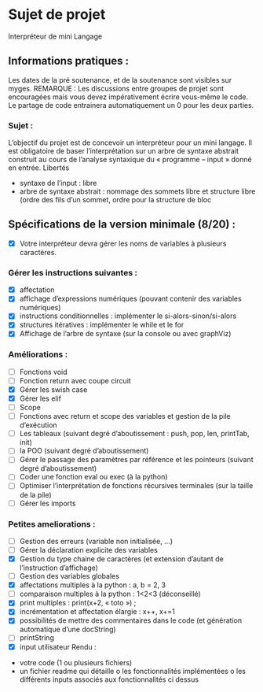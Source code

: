 # Sujet de projet

Interpréteur de mini Langage

## Informations pratiques :

  Les dates de la pré soutenance, et de la soutenance sont visibles sur myges.
  REMARQUE : Les discussions entre groupes de projet sont encouragées mais vous devez
  impérativement écrire vous-même le code. Le partage de code entrainera automatiquement un 0
  pour les deux parties.

### Sujet :

  L’objectif du projet est de concevoir un interpréteur pour un mini langage. Il est obligatoire de baser
  l’interprétation sur un arbre de syntaxe abstrait construit au cours de l’analyse syntaxique du
  « programme – input » donné en entrée.
  Libertés

- syntaxe de l’input : libre
- arbre de syntaxe abstrait : nommage des sommets libre et structure libre (ordre des fils d’un
  sommet, ordre pour la structure de bloc

## Spécifications de la version minimale (8/20) :

* [X] Votre interpréteur devra gérer les noms de variables à plusieurs caractères.

### Gérer les instructions suivantes :

* [X] affectation
* [X] affichage d’expressions numériques (pouvant contenir des variables numériques)
* [X] instructions conditionnelles : implémenter le si-alors-sinon/si-alors
* [X] structures itératives : implémenter le while et le for
* [X] Affichage de l’arbre de syntaxe (sur la console ou avec graphViz)

### Améliorations :

* [ ] Fonctions void
* [ ] Fonction return avec coupe circuit
* [X] Gérer les swish case
* [X] Gérer les elif
* [ ] Scope
* [ ] Fonctions avec return et scope des variables et gestion de la pile d’exécution
* [ ] Les tableaux (suivant degré d’aboutissement : push, pop, len, printTab, init)
* [ ] la POO (suivant degré d’aboutissement)
* [ ] Gérer le passage des paramètres par référence et les pointeurs (suivant degré
  d’aboutissement)
* [ ] Coder une fonction eval ou exec (à la python)
* [ ] Optimiser l’interprétation de fonctions récursives terminales (sur la taille de la pile)
* [ ] Gérer les imports

### Petites ameliorations :

* [ ] Gestion des erreurs (variable non initialisée, …)
* [ ] Gérer la déclaration explicite des variables
* [X] Gestion du type chaine de caractères (et extension d’autant de l’instruction d’affichage)
* [ ] Gestion des variables globales
* [X] affectations multiples à la python : a, b = 2, 3
* [ ] comparaison multiples à la python : 1<2<3 (déconseillé)
* [X] print multiples : print(x+2, « toto ») ;
* [X] incrémentation et affectation élargie : x++, x+=1
* [X] possibilités de mettre des commentaires dans le code (et génération automatique d’une docString)
* [ ] printString
* [X] input utilisateur
  Rendu :

- votre code (1 ou plusieurs fichiers)
- un fichier readme qui détaille
  o les fonctionnalités implémentées
  o les différents inputs associés aux fonctionnalités ci dessus
